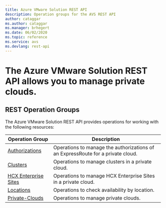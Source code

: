 ```yaml
---
title: Azure VMware Solution REST API
description: Operation groups for the AVS REST API
author: cataggar
ms.author: cataggar
ms.manager: brhegert
ms.date: 06/02/2020
ms.topic: reference
ms.service: avs
ms.devlang: rest-api
---
```


# The Azure VMware Solution REST API allows you to manage private clouds.

## REST Operation Groups

The Azure VMware Solution REST API provides operations for working with the following resources:

| Operation Group | Description |
| --- | --- |
| [Authorizations](xref:management.azure.com.avs.authorizations) | Operations to manage the authorizations of an ExpressRoute for a private cloud. |
| [Clusters](xref:management.azure.com.avs.clusters) | Operations to manage clusters in a private cloud. |
| [HCX Enterprise Sites](/rest/api/avs/hcxenterprisesites) | Operations to manage HCX Enterprise Sites in a private cloud. |
| [Locations](xref:management.azure.com.avs.locations) | Operations to check availability by location. |
| [Private-Clouds](xref:management.azure.com.avs.privateclouds) | Operations to manage private clouds. |

